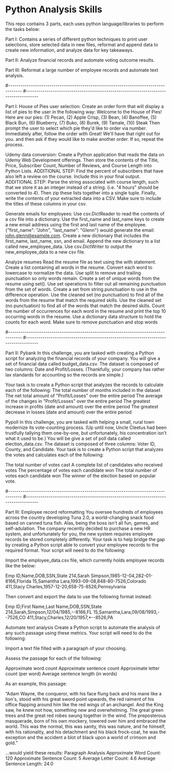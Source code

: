 # Python Analysis Skills
This repo contains 3 parts, each uses python language/libraries to perform the tasks below:

Part I: Contains a series of different python techniques to print user selections, store selected data in new files, reformat and append data to create new information, and analyze data for key takeaways.

Part II: Analyze financial records and automate voting outcome results.

Part III: Reformat a large number of employee records and automate text analysis.

#------------------------------------------------------------------------------------ #------------------------------------------------------------------------------------

Part I:
House of Pies user selection:
Create an order form that will display a list of pies to the user in the following way: Welcome to the House of Pies! Here are our pies:
(1) Pecan, (2) Apple Crisp, (3) Bean, (4) Banoffee, (5) Black Bun, (6) Blueberry, (7) Buko, (8) Burek, (9) Tamale, (10) Steak Then prompt the user to select which pie they'd like to order via number. Immediately after, follow the order with Great! We'll have that right out for you. and then ask if they would like to make another order. If so, repeat the process.

Udemy data conversion:
Create a Python application that reads the data on Udemy Web Development offerings. Then store the contents of the Title, Price, Subscriber Count, Number of Reviews, and Course Length into Python Lists. ADDITIONAL STEP: Find the percent of subscribers that have also left a review on the course. Include this in your final output. ADDITIONAL STEP: Parse the string associated with course length, such that we store it as an integer instead of a string. (i.e. "4 hours" should be converted to 4). Then zip these lists together into a single tuple. Finally, write the contents of your extracted data into a CSV. Make sure to include the titles of these columns in your csv.

Generate emails for employees:
Use csv.DictReader to read the contents of a csv file into a dictionary. Use the first_name and last_name keys to create a new email address using the first and last name of the employee. {"first_name": "John", "last_name": "Glenn"} would generate the email: john.glenn@example.com. Create a new dictionary that includes the first_name, last_name, ssn, and email. Append the new dictionary to a list called new_employee_data. Use csv.DictWriter to output the new_employee_data to a new csv file.

Analyze resumes
Read the resume file as text using the with statement. Create a list containing all words in the resume. Convert each word to lowercase to normalize the data. Use split to remove and trailing punctuation so only words remain. Create a set of unique words from the resume using set(). Use set operations to filter out all remaining punctuation from the set of words. Create a set from string.punctuation to use in the difference operation. Use the cleaned set (no punctuation) to find all of the words from the resume that match the required skills. Use the cleaned set (no punctuation) to find all of the words that match the desired skills. Count the number of occurrences for each word in the resume and print the top 10 occurring words in the resume. Use a dictionary data structure to hold the counts for each word. Make sure to remove punctuation and stop words

#------------------------------------------------------------------------------------ #------------------------------------------------------------------------------------

Part II:
Pybank
In this challenge, you are tasked with creating a Python script for analyzing the financial records of your company. You will give a set of financial data called budget_data.csv. The dataset is composed of two columns: Date and Profit/Losses. (Thankfully, your company has rather lax standards for accounting so the records are simple.)

Your task is to create a Python script that analyzes the records to calculate each of the following: The total number of months included in the dataset The net total amount of "Profit/Losses" over the entire period The average of the changes in "Profit/Losses" over the entire period The greatest increase in profits (date and amount) over the entire period The greatest decrease in losses (date and amount) over the entire period

Pypoll
In this challenge, you are tasked with helping a small, rural town modernize its vote-counting process. (Up until now, Uncle Cleetus had been trustfully tallying them one-by-one, but unfortunately, his concentration isn't what it used to be.) You will be give a set of poll data called election_data.csv. The dataset is composed of three columns: Voter ID, County, and Candidate. Your task is to create a Python script that analyzes the votes and calculates each of the following:

The total number of votes cast A complete list of candidates who received votes The percentage of votes each candidate won The total number of votes each candidate won The winner of the election based on popular vote.

#------------------------------------------------------------------------------------ #------------------------------------------------------------------------------------

Part III:
Employee record reformatting
You oversee hundreds of employees across the country developing Tuna 2.0, a world-changing snack food based on canned tuna fish. Alas, being the boss isn't all fun, games, and self-adulation. The company recently decided to purchase a new HR system, and unfortunately for you, the new system requires employee records be stored completely differently. Your task is to help bridge the gap by creating a Python script able to convert your employee records to the required format. Your script will need to do the following:

Import the employee_data.csv file, which currently holds employee records like the below:

Emp ID,Name,DOB,SSN,State 214,Sarah Simpson,1985-12-04,282-01-8166,Florida 15,Samantha Lara,1993-09-08,848-80-7526,Colorado 411,Stacy Charles,1957-12-20,658-75-8526,Pennsylvania

Then convert and export the data to use the following format instead:

Emp ID,First Name,Last Name,DOB,SSN,State 214,Sarah,Simpson,12/04/1985,--8166,FL 15,Samantha,Lara,09/08/1993,--7526,CO 411,Stacy,Charles,12/20/1957,*--8526,PA

Automate text analysis
Create a Python script to automate the analysis of any such passage using these metrics. Your script will need to do the following:

Import a text file filled with a paragraph of your choosing.

Assess the passage for each of the following:

Approximate word count Approximate sentence count Approximate letter count (per word) Average sentence length (in words)

As an example, this passage:

“Adam Wayne, the conqueror, with his face flung back and his mane like a lion's, stood with his great sword point upwards, the red raiment of his office flapping around him like the red wings of an archangel. And the King saw, he knew not how, something new and overwhelming. The great green trees and the great red robes swung together in the wind. The preposterous masquerade, born of his own mockery, towered over him and embraced the world. This was the normal, this was sanity, this was nature, and he himself, with his rationality, and his detachment and his black frock-coat, he was the exception and the accident a blot of black upon a world of crimson and gold.”

...would yield these results: Paragraph Analysis
Approximate Word Count: 120 Approximate Sentence Count: 5 Average Letter Count: 4.6 Average Sentence Length: 24.0
